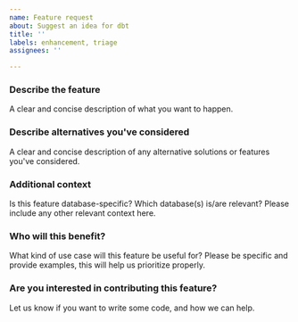 ```yaml
---
name: Feature request
about: Suggest an idea for dbt
title: ''
labels: enhancement, triage
assignees: ''

---
```


### Describe the feature
A clear and concise description of what you want to happen.

### Describe alternatives you've considered
A clear and concise description of any alternative solutions or features you've considered.

### Additional context
Is this feature database-specific? Which database(s) is/are relevant? Please include any other relevant context here.

### Who will this benefit?
What kind of use case will this feature be useful for? Please be specific and provide examples, this will help us prioritize properly.

### Are you interested in contributing this feature?
Let us know if you want to write some code, and how we can help.

